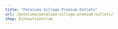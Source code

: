 ```yaml
---
title: "Petaluma Village Premium Outlets"
url: /petaluma/petaluma-village-premium-outlets/
shop: Einkaufszentrum
---
```

